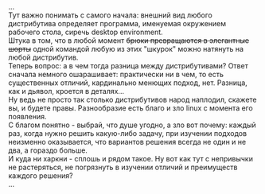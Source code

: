 ...  
Тут важно понимать с самого начала: внешний вид любого дистрибутива определяет программа, именуемая окружением рабочего стола, сиречь desktop environment.  
Штука в том, что в любой момент ~~брюки превращаются в элегантные шорты~~ одной командой любую из этих "шкурок" можно натянуть на любой дистрибутив.  
Теперь вопрос: а в чем тогда разница между дистрибутивами? Ответ сначала немного ошарашивает: практически ни в чем, то есть существенных отличий, кардинально менющих подход, нет. Разница, как и дьявол, кроется в деталях...    
Ну ведь не просто так столько дистрибутивов народ наплодил, скажете вы, и будете правы. Разнообразие есть благо и зло linux с момента его появления.  
С благом понятно - выбрай, что душе угодно, а зло вот почему: каждый раз, когда нужно решить какую-либо задачу, при изучении подходов неизменно оказывается, что вариантов решения всегда не один и не два, а гораздо больше.  
И куда ни харкни - сплошь и рядом такое. Ну вот как тут с непривычки не растеряться, не погрязнуть в изучении отличий и преимуществ каждого решения?  
...

